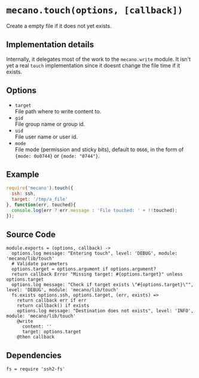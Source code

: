 
# `mecano.touch(options, [callback])`

Create a empty file if it does not yet exists.

## Implementation details

Internally, it delegates most of the work to the `mecano.write` module. It isn't
yet a real `touch` implementation since it doesnt change the file time if it
exists.

## Options

*   `target`   
    File path where to write content to.   
*   `gid`   
    File group name or group id.   
*   `uid`   
    File user name or user id.   
*   `mode`   
    File mode (permission and sticky bits), default to `0666`, in the form of
    `{mode: 0o0744}` or `{mode: "0744"}`.   


## Example

```js
require('mecano').touch({
  ssh: ssh,
  target: '/tmp/a_file'
}, function(err, touched){
  console.log(err ? err.message : 'File touched: ' + !!touched);
});
```

## Source Code

    module.exports = (options, callback) ->
      options.log message: "Entering touch", level: 'DEBUG', module: 'mecano/lib/touch'
      # Validate parameters
      options.target = options.argument if options.argument?
      return callback Error "Missing target: #{options.target}" unless options.target
      options.log message: "Check if target exists \"#{options.target}\"", level: 'DEBUG', module: 'mecano/lib/touch'
      fs.exists options.ssh, options.target, (err, exists) =>
        return callback err if err
        return callback() if exists
        options.log message: "Destination does not exists", level: 'INFO', module: 'mecano/lib/touch'
        @write
          content: ''
          target: options.target
        @then callback

## Dependencies

    fs = require 'ssh2-fs'
